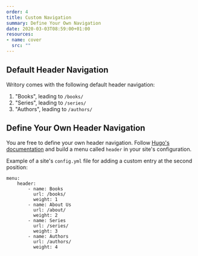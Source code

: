 ```yaml
---
order: 4
title: Custom Navigation
summary: Define Your Own Navigation
date: 2020-03-03T08:59:00+01:00
resources:
- name: cover
  src: ""
---
```


## Default Header Navigation

Writory comes with the following default header navigation:

1. "Books", leading to ``/books/``
1. "Series", leading to ``/series/``
1. "Authors", leading to ``/authors/``

## Define Your Own Header Navigation

You are free to define your own header navigation. Follow [Hugo's documentation](https://gohugo.io/content-management/menus/) and build a menu called ``header`` in your site's configuration.

Example of a site's ``config.yml`` file for adding a custom entry at the second position:

```
menu:
    header:
        - name: Books
          url: /books/
          weight: 1
        - name: About Us
          url: /about/
          weight: 2
        - name: Series
          url: /series/
          weight: 3
        - name: Authors
          url: /authors/
          weight: 4
```
